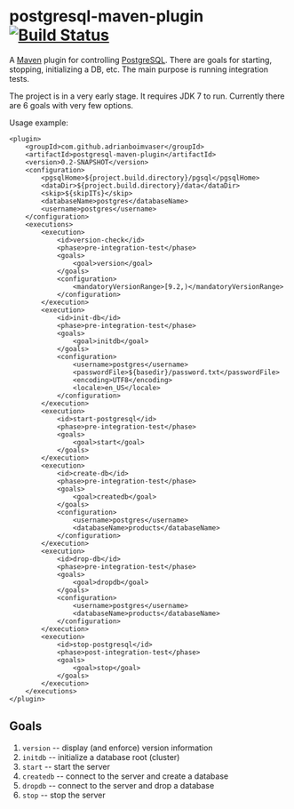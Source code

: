 # postgresql-maven-plugin [![Build Status](https://travis-ci.org/adrianboimvaser/postgresql-maven-plugin.png)](https://travis-ci.org/adrianboimvaser/postgresql-maven-plugin)

A [Maven](http://maven.apache.org/) plugin for controlling [PostgreSQL](http://www.postgresql.org/). There are goals for starting, stopping, initializing a DB, etc. The main purpose is running integration tests.

The project is in a very early stage. It requires JDK 7 to run. Currently there are 6 goals with very few options.

Usage example:

    <plugin>
        <groupId>com.github.adrianboimvaser</groupId>
        <artifactId>postgresql-maven-plugin</artifactId>
        <version>0.2-SNAPSHOT</version>
        <configuration>
            <pgsqlHome>${project.build.directory}/pgsql</pgsqlHome>
            <dataDir>${project.build.directory}/data</dataDir>
            <skip>${skipITs}</skip>
            <databaseName>postgres</databaseName>
            <username>postgres</username>
        </configuration>
        <executions>
            <execution>
                <id>version-check</id>
                <phase>pre-integration-test</phase>
                <goals>
                    <goal>version</goal>
                </goals>
                <configuration>
                    <mandatoryVersionRange>[9.2,)</mandatoryVersionRange>
                </configuration>
            </execution>
            <execution>
                <id>init-db</id>
                <phase>pre-integration-test</phase>
                <goals>
                    <goal>initdb</goal>
                </goals>
                <configuration>
                    <username>postgres</username>
                    <passwordFile>${basedir}/password.txt</passwordFile>
                    <encoding>UTF8</encoding>
                    <locale>en_US</locale>
                </configuration>
            </execution>
            <execution>
                <id>start-postgresql</id>
                <phase>pre-integration-test</phase>
                <goals>
                    <goal>start</goal>
                </goals>
            </execution>
            <execution>
                <id>create-db</id>
                <phase>pre-integration-test</phase>
                <goals>
                    <goal>createdb</goal>
                </goals>
                <configuration>
                    <username>postgres</username>
                    <databaseName>products</databaseName>
                </configuration>
            </execution>
            <execution>
                <id>drop-db</id>
                <phase>pre-integration-test</phase>
                <goals>
                    <goal>dropdb</goal>
                </goals>
                <configuration>
                    <username>postgres</username>
                    <databaseName>products</databaseName>
                </configuration>
            </execution>
            <execution>
                <id>stop-postgresql</id>
                <phase>post-integration-test</phase>
                <goals>
                    <goal>stop</goal>
                </goals>
            </execution>
        </executions>
    </plugin>


## Goals

1. `version` -- display (and enforce) version information
2. `initdb` -- initialize a database root (cluster)
3. `start` -- start the server
4. `createdb` -- connect to the server and create a database
5. `dropdb` -- connect to the server and drop a database
6. `stop` -- stop the server
